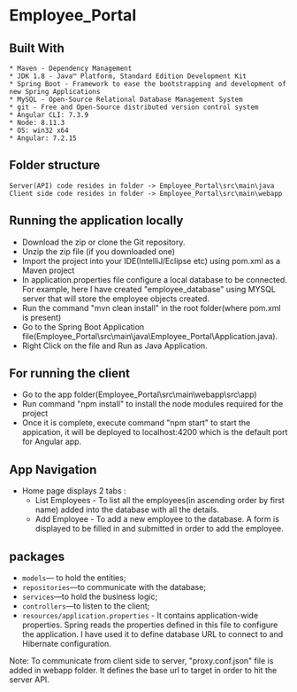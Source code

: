 # Employee_Portal

## Built With

    * Maven - Dependency Management
    * JDK 1.8 - Java™ Platform, Standard Edition Development Kit
    * Spring Boot - Framework to ease the bootstrapping and development of new Spring Applications
    * MySQL - Open-Source Relational Database Management System
    * git - Free and Open-Source distributed version control system
	* Angular CLI: 7.3.9
	* Node: 8.11.3
	* OS: win32 x64
	* Angular: 7.2.15
	
## Folder structure
	Server(API) code resides in folder -> Employee_Portal\src\main\java
	Client side code resides in folder -> Employee_Portal\src\main\webapp
	
## Running the application locally

- Download the zip or clone the Git repository.
- Unzip the zip file (if you downloaded one)
- Import the project into your IDE(IntelliJ/Eclipse etc) using pom.xml as a Maven project
- In application.properties file configure a local database to be connected. For example, here I have created "employee_database" using MYSQL server that will store the employee objects created.
- Run the command "mvn clean install" in the root folder(where pom.xml is present)
- Go to the Spring Boot Application file(Employee_Portal\src\main\java\Employee_Portal\Application.java).
- Right Click on the file and Run as Java Application.

## For running the client

- Go to the app folder(Employee_Portal\src\main\webapp\src\app)
- Run command "npm install" to install the node modules required for the project
- Once it is complete, execute command "npm start" to start the appication, it will be deployed to localhost:4200 which is the default port for Angular app.

## App Navigation
- Home page displays 2 tabs :
	* List Employees - To list all the employees(in ascending order by first name) added into the database with all the details.
	* Add Employee - To add a new employee to the database. A form is displayed to be filled in and submitted in order to add the employee.
	
## packages

- `models`— to hold the entities;
- `repositories`—to communicate with the database;
- `services`—to hold the business logic;
- `controllers`—to listen to the client;
- `resources/application.properties` - It contains application-wide properties. Spring reads the properties defined in this file to configure the application. I have used it to define database URL to connect to and Hibernate configuration.

Note: To communicate from client side to server, "proxy.conf.json" file is added in webapp folder. It defines the base url to target in order to hit the server API.


